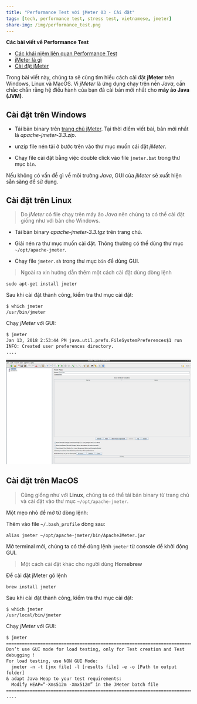 ```yaml
---
title: "Performance Test với jMeter 03 - Cài đặt"
tags: [tech, performance test, stress test, vietnamese, jmeter]
share-img: /img/performance_test.png
---
```


**Các bài viết về Performance Test**

* [Các khái niệm liên quan Performance Test](https://phuongnq.me/2018-01-11-performance-test-with-jmeter-chapter01/)
* [jMeter là gì](https://phuongnq.me/2018-01-12-performance-test-with-jmeter-02/)
* [Cài đặt jMeter](https://phuongnq.me/2018-01-13-performance-test-with-jmeter-03/)

Trong bài viết này, chúng ta sẽ cùng tìm hiểu cách cài đặt **jMeter** trên Windows, Linux và MacOS. Vì *jMeter* là ứng dụng chạy trên nền *Java*, cần chắc chắn rằng hệ điều hành của bạn đã cài bản mới nhất cho **máy ảo Java (JVM)**.

<script async src="//pagead2.googlesyndication.com/pagead/js/adsbygoogle.js"></script>
<ins class="adsbygoogle"
     style="display:block; text-align:center;"
     data-ad-layout="in-article"
     data-ad-format="fluid"
     data-ad-client="ca-pub-2750437710821247"
     data-ad-slot="8905029259"></ins>
<script>
     (adsbygoogle = window.adsbygoogle || []).push({});
</script>

## Cài đặt trên Windows

* Tải bản binary trên [trang chủ jMeter](http://jmeter.apache.org/download_jmeter.cgi). Tại thời điểm viết bài, bản mới nhất là *apache-jmeter-3.3.zip*.

* unzip file nén tải ở bước trên vào thư mục muốn cái đặt *jMeter*.

* Chạy file cài đặt bằng việc double click vào file `jmeter.bat` trong thư mục `bin`.

Nếu không có vấn đề gì về môi trường *Java*, GUI của *jMeter* sẽ xuất hiện sẵn sàng để sử dụng.

## Cài đặt trên Linux

> Do *jMeter* có file chạy trên máy ảo *Java* nên chúng ta có thể cài đặt giống như với bản cho Windows.

* Tải bản binary *apache-jmeter-3.3.tgz* trên trang chủ.

* Giải nén ra thư mục muốn cài đặt. Thông thường có thể dùng thư mục `~/opt/apache-jmeter`.

* Chạy file `jmeter.sh` trong thư mục `bin` để dùng GUI.

> Ngoài ra xin hướng dẫn thêm một cách cài đặt dùng dòng lệnh

```
sudo apt-get install jmeter
```

Sau khi cài đặt thành công, kiểm tra thư mục cài đặt:

```
$ which jmeter
/usr/bin/jmeter
```

Chạy *jMeter* với GUI:

```
$ jmeter
Jan 13, 2018 2:53:44 PM java.util.prefs.FileSystemPreferences$1 run
INFO: Created user preferences directory.
....
```

![jMeter GUI](/img/jmeter.png)

## Cài đặt trên MacOS

> Cũng giống như với **Linux**, chúng ta có thể tải bản binary từ trang chủ và cài đặt vào thư mục `~/opt/apache-jmeter`.

Một mẹo nhỏ để mở từ dòng lệnh:

Thêm vào file `~/.bash_profile` dòng sau:

```
alias jmeter ~/opt/apache-jmeter/bin/ApacheJMeter.jar
```

Mở terminal mới, chúng ta có thể dùng lệnh `jmeter` từ console để khởi động GUI.

> Một cách cài đặt khác cho người dùng **Homebrew**

Để cài đặt jMeter gõ lệnh

```
brew install jmeter
```

Sau khi cài đặt thành công, kiểm tra thư mục cài đặt:

```
$ which jmeter
/usr/local/bin/jmeter
```
Chạy *jMeter* với GUI:

```
$ jmeter
================================================================================
Don’t use GUI mode for load testing, only for Test creation and Test debugging !
For load testing, use NON GUI Mode:
  jmeter -n -t [jmx file] -l [results file] -e -o [Path to output folder]
& adapt Java Heap to your test requirements:
  Modify HEAP=“-Xms512m -Xmx512m” in the JMeter batch file
================================================================================
....
```
<script async src="//pagead2.googlesyndication.com/pagead/js/adsbygoogle.js"></script>
<ins class="adsbygoogle"
     style="display:block; text-align:center;"
     data-ad-layout="in-article"
     data-ad-format="fluid"
     data-ad-client="ca-pub-2750437710821247"
     data-ad-slot="8905029259"></ins>
<script>
     (adsbygoogle = window.adsbygoogle || []).push({});
</script>


